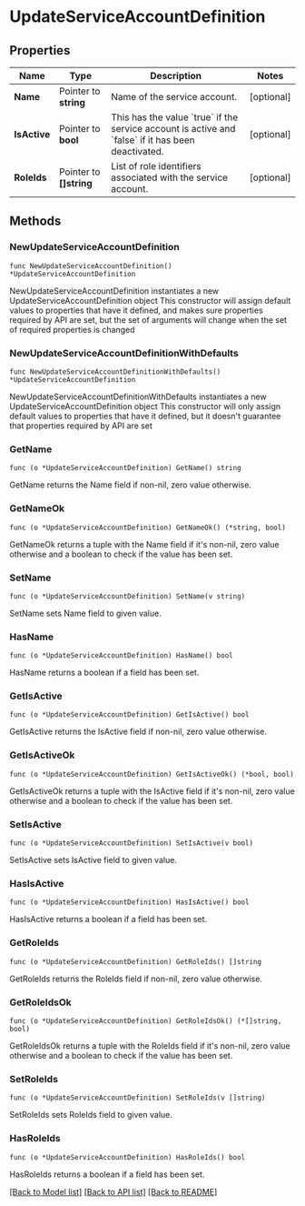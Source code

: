 # UpdateServiceAccountDefinition

## Properties

Name | Type | Description | Notes
------------ | ------------- | ------------- | -------------
**Name** | Pointer to **string** | Name of the service account. | [optional] 
**IsActive** | Pointer to **bool** | This has the value &#x60;true&#x60; if the service account is active and &#x60;false&#x60; if it has been deactivated. | [optional] 
**RoleIds** | Pointer to **[]string** | List of role identifiers associated with the service account. | [optional] 

## Methods

### NewUpdateServiceAccountDefinition

`func NewUpdateServiceAccountDefinition() *UpdateServiceAccountDefinition`

NewUpdateServiceAccountDefinition instantiates a new UpdateServiceAccountDefinition object
This constructor will assign default values to properties that have it defined,
and makes sure properties required by API are set, but the set of arguments
will change when the set of required properties is changed

### NewUpdateServiceAccountDefinitionWithDefaults

`func NewUpdateServiceAccountDefinitionWithDefaults() *UpdateServiceAccountDefinition`

NewUpdateServiceAccountDefinitionWithDefaults instantiates a new UpdateServiceAccountDefinition object
This constructor will only assign default values to properties that have it defined,
but it doesn't guarantee that properties required by API are set

### GetName

`func (o *UpdateServiceAccountDefinition) GetName() string`

GetName returns the Name field if non-nil, zero value otherwise.

### GetNameOk

`func (o *UpdateServiceAccountDefinition) GetNameOk() (*string, bool)`

GetNameOk returns a tuple with the Name field if it's non-nil, zero value otherwise
and a boolean to check if the value has been set.

### SetName

`func (o *UpdateServiceAccountDefinition) SetName(v string)`

SetName sets Name field to given value.

### HasName

`func (o *UpdateServiceAccountDefinition) HasName() bool`

HasName returns a boolean if a field has been set.

### GetIsActive

`func (o *UpdateServiceAccountDefinition) GetIsActive() bool`

GetIsActive returns the IsActive field if non-nil, zero value otherwise.

### GetIsActiveOk

`func (o *UpdateServiceAccountDefinition) GetIsActiveOk() (*bool, bool)`

GetIsActiveOk returns a tuple with the IsActive field if it's non-nil, zero value otherwise
and a boolean to check if the value has been set.

### SetIsActive

`func (o *UpdateServiceAccountDefinition) SetIsActive(v bool)`

SetIsActive sets IsActive field to given value.

### HasIsActive

`func (o *UpdateServiceAccountDefinition) HasIsActive() bool`

HasIsActive returns a boolean if a field has been set.

### GetRoleIds

`func (o *UpdateServiceAccountDefinition) GetRoleIds() []string`

GetRoleIds returns the RoleIds field if non-nil, zero value otherwise.

### GetRoleIdsOk

`func (o *UpdateServiceAccountDefinition) GetRoleIdsOk() (*[]string, bool)`

GetRoleIdsOk returns a tuple with the RoleIds field if it's non-nil, zero value otherwise
and a boolean to check if the value has been set.

### SetRoleIds

`func (o *UpdateServiceAccountDefinition) SetRoleIds(v []string)`

SetRoleIds sets RoleIds field to given value.

### HasRoleIds

`func (o *UpdateServiceAccountDefinition) HasRoleIds() bool`

HasRoleIds returns a boolean if a field has been set.


[[Back to Model list]](../README.md#documentation-for-models) [[Back to API list]](../README.md#documentation-for-api-endpoints) [[Back to README]](../README.md)


